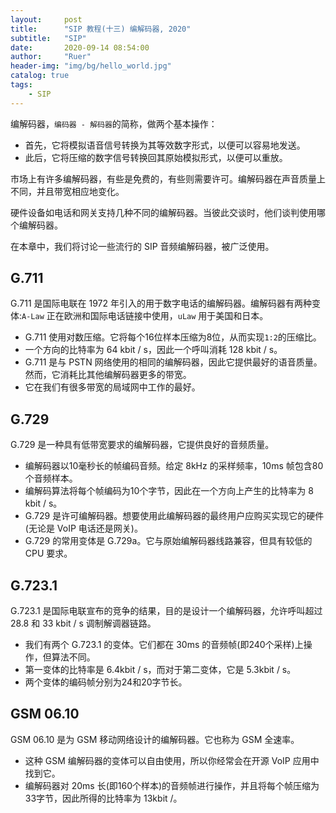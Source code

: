 ```yaml
---
layout:     post
title:      "SIP 教程(十三) 编解码器, 2020"
subtitle:   "SIP"
date:       2020-09-14 08:54:00
author:     "Ruer"
header-img: "img/bg/hello_world.jpg"
catalog: true
tags:
    - SIP
---
```


编解码器，`编码器 - 解码器`的简称，做两个基本操作：

* 首先，它将模拟语音信号转换为其等效数字形式，以便可以容易地发送。
* 此后，它将压缩的数字信号转换回其原始模拟形式，以便可以重放。

市场上有许多编解码器，有些是免费的，有些则需要许可。编解码器在声音质量上不同，并且带宽相应地变化。

硬件设备如电话和网关支持几种不同的编解码器。当彼此交谈时，他们谈判使用哪个编解码器。

在本章中，我们将讨论一些流行的 SIP 音频编解码器，被广泛使用。

## G.711

G.711 是国际电联在 1972 年引入的用于数字电话的编解码器。编解码器有两种变体:`A-Law` 正在欧洲和国际电话链接中使用，`uLaw` 用于美国和日本。

* G.711 使用对数压缩。它将每个16位样本压缩为8位，从而实现`1:2`的压缩比。
* 一个方向的比特率为 64 kbit / s，因此一个呼叫消耗 128 kbit / s。
* G.711 是与 PSTN 网络使用的相同的编解码器，因此它提供最好的语音质量。然而，它消耗比其他编解码器更多的带宽。
* 它在我们有很多带宽的局域网中工作的最好。

## G.729

G.729 是一种具有低带宽要求的编解码器，它提供良好的音频质量。

* 编解码器以10毫秒长的帧编码音频。给定 8kHz 的采样频率，10ms 帧包含80个音频样本。
* 编解码算法将每个帧编码为10个字节，因此在一个方向上产生的比特率为 8 kbit / s。
* G.729 是许可编解码器。想要使用此编解码器的最终用户应购买实现它的硬件(无论是 VoIP 电话还是网关)。
* G.729 的常用变体是 G.729a。它与原始编解码器线路兼容，但具有较低的 CPU 要求。

## G.723.1

G.723.1 是国际电联宣布的竞争的结果，目的是设计一个编解码器，允许呼叫超过 28.8 和 33 kbit / s 调制解调器链路。

* 我们有两个 G.723.1 的变体。它们都在 30ms 的音频帧(即240个采样)上操作，但算法不同。
* 第一变体的比特率是 6.4kbit / s，而对于第二变体，它是 5.3kbit / s。
* 两个变体的编码帧分别为24和20字节长。

## GSM 06.10

GSM 06.10 是为 GSM 移动网络设计的编解码器。它也称为 GSM 全速率。

* 这种 GSM 编解码器的变体可以自由使用，所以你经常会在开源 VoIP 应用中找到它。
* 编解码器对 20ms 长(即160个样本)的音频帧进行操作，并且将每个帧压缩为33字节，因此所得的比特率为 13kbit /。